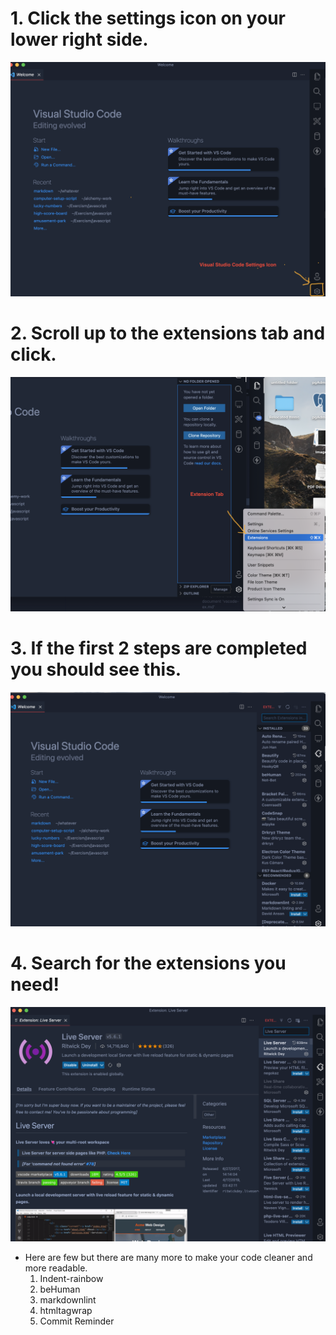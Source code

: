 # 1. Click the settings icon on your lower right side. 
![](assets/vscode-setting.png)
# 2. Scroll up to the extensions tab and click.
![](assets/vscode-ex.png)
# 3. If the first 2 steps are completed you should see this.
![](assets/vscode-search.png)
# 4. Search for the extensions you need! 
![](assets/LiveServer.png)



* Here are few but there are many more to make your code cleaner and more readable.
    1. Indent-rainbow
    2. beHuman 
    3. markdownlint
    4. htmltagwrap
    5. Commit Reminder